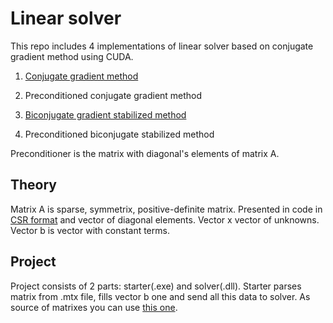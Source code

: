 ﻿# Linear solver

This repo includes 4 implementations of linear solver based on conjugate gradient method using CUDA.

1. [Conjugate gradient method](https://en.wikipedia.org/wiki/Conjugate_gradient_method)

2. Preconditioned conjugate gradient method

3. [Biconjugate gradient stabilized method](https://en.wikipedia.org/wiki/Biconjugate_gradient_stabilized_method)

4. Preconditioned biconjugate stabilized method

Preconditioner is the matrix with diagonal's elements of matrix A.

## Theory

Matrix A is sparse, symmetrix, positive-definite matrix. Presented in code in [CSR format](https://en.wikipedia.org/wiki/Sparse_matrix) and vector of diagonal elements. Vector x vector of unknowns. Vector b is vector with constant terms.

## Project

Project consists of 2 parts: starter(.exe) and solver(.dll). Starter parses matrix from .mtx file, fills vector b one and send all this data to solver. As source of matrixes you can use [this one](https://sparse.tamu.edu).

